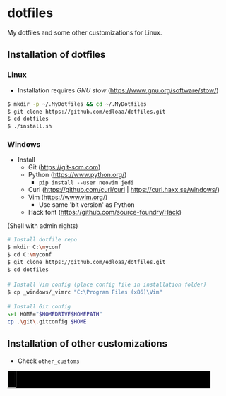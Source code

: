 # dotfiles

My dotfiles and some other customizations for Linux.

## Installation of dotfiles

### Linux

* Installation requires *GNU stow* (https://www.gnu.org/software/stow/)

```sh
$ mkdir -p ~/.MyDotfiles && cd ~/.MyDotfiles
$ git clone https://github.com/edloaa/dotfiles.git
$ cd dotfiles
$ ./install.sh
```

### Windows

* Install
    * Git (https://git-scm.com)
    * Python (https://www.python.org/)
        * ``pip install --user neovim jedi``
    * Curl (https://github.com/curl/curl | https://curl.haxx.se/windows/)
    * Vim (https://www.vim.org/)
        * Use same 'bit version' as Python
    * Hack font (https://github.com/source-foundry/Hack)

(Shell with admin rights)

```sh
# Install dotfile repo
$ mkdir C:\myconf
$ cd C:\myconf
$ git clone https://github.com/edloaa/dotfiles.git
$ cd dotfiles

# Install Vim config (place config file in installation folder)
$ cp _windows/_vimrc "C:\Program Files (x86)\Vim"

# Install Git config
set HOME="$HOMEDRIVE$HOMEPATH"
cp .\git\.gitconfig $HOME
```

## Installation of other customizations

- Check `other_customs`

![Wake up](./other_customs/fun_tools/wakeupneo/wakeupneo.gif)

